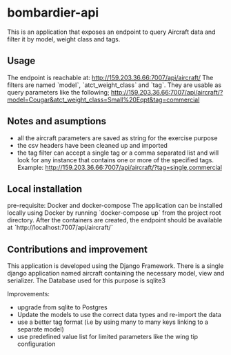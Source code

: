 # bombardier-api
This is an application that exposes an endpoint to query Aircraft data and filter it by model, weight class and tags.

## Usage
The endpoint is reachable at: http://159.203.36.66:7007/api/aircraft/
The filters are named ˋmodelˋ, ˋatct_weight_classˋ and ˋtagˋ. They are usable as query parameters like the following;
http://159.203.36.66:7007/api/aircraft/?model=Cougar&atct_weight_class=Small%20Eqpt&tag=commercial

## Notes and asumptions
  - all the aircraft parameters are saved as string for the exercise purpose
  - the csv headers have been cleaned up and imported
  - the tag filter can accept a single tag or a comma separated list and will look for any instance that contains one or more of the specified tags. Example: http://159.203.36.66:7007/api/aircraft/?tag=single,commercial

## Local installation
pre-requisite: Docker and docker-compose
The application can be installed locally using Docker by running ˋdocker-compose upˋ from the project root directory.
After the containers are created, the endpoint should be available  at ˋhttp://localhost:7007/api/aircraft/ˋ

## Contributions and improvement
This application is developed using the Django Framework. There is a single django application named aircraft containing the necessary model, view and serializer. The Database used for this purpose is sqlite3

Improvements:
 - upgrade from sqlite to Postgres
 - Update the models to use the correct data types and re-import the data
 - use a better tag format (i.e by using many to many keys linking to a separate model)
 - use predefined value list for limited parameters like the wing tip configuration
